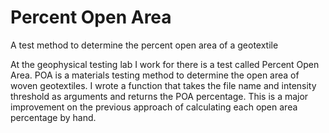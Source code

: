 # Percent Open Area
A test method to determine the percent open area of a geotextile

At the geophysical testing lab I work for there is a test called Percent Open Area. POA is a materials testing method to determine the open area of woven geotextiles. I wrote a function that takes the file name and intensity threshold as arguments and returns the POA percentage. This is a major improvement on the previous approach of calculating each open area percentage by hand.
